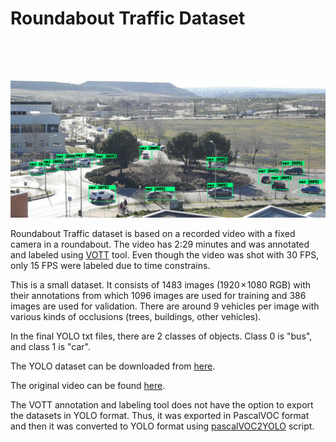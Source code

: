 # Roundabout Traffic Dataset

![Alt Text](../imgs/roundabout_traffic.jpg "Roundabout Traffic")

Roundabout Traffic dataset is based on a recorded video with a fixed camera in a roundabout. The video has 2:29 minutes and was annotated and labeled using [VOTT](https://github.com/microsoft/VoTT) tool. Even though the video was shot with 30 FPS, only 15 FPS were labeled due to time constrains.

This is a small dataset. It consists of 1483 images (1920 × 1080 RGB) with their annotations from which 1096 images are used for training and 386 images are used for validation. There are around 9 vehicles per image with various kinds of occlusions (trees, buildings, other vehicles).

In the final YOLO txt files, there are 2 classes of objects. Class 0 is "bus", and class 1 is "car".

The YOLO dataset can be downloaded from [here](https://drive.google.com/file/d/1CswmUyLhKtTSx8NT4RGMML60SWHtJG7M/view?usp=sharing).

The original video can be found [here](https://drive.google.com/file/d/1fB_WHSA1YQJFTdtwfhpDPp4PbMZofKJm/view?usp=sharing).

The VOTT annotation and labeling tool does not have the option to export the datasets in YOLO format. Thus, it was exported in PascalVOC format and then it was converted to YOLO format using [pascalVOC2YOLO](https://github.com/alxandru/pascalVOC2YOLO) script.
